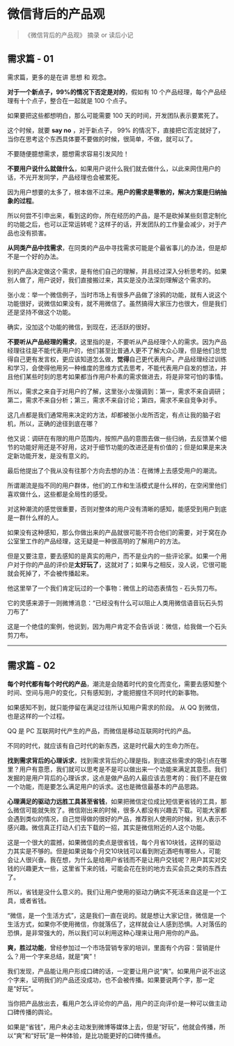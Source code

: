 # 微信背后的产品观
> 《微信背后的产品观》 摘录 or 读后小记

## 需求篇 - 01

需求篇，更多的是在讲 思想 和 观念。

**对于一个新点子，99%的情况下否定是对的**，假如有 10 个产品经理，每个产品经理有十个点子，整合在一起就是 100 个点子。

如果要把这些都想明白，那么可能需要 100 天的时间，开发团队表示要累死了。

这个时候，就要 **say no** ，对于新点子， 99% 的情况下，直接把它否定就好了，当你在思考这个东西具体要不要做的时候，很简单，不做，就可以了。

不要随便臆想需求，臆想需求容易引发风险！

**不要用户说什么就做什么**，如果用户说什么我们就去做什么，以此来网住用户的话，不光开发同学，产品经理也会被累死。

因为用户想要的太多了，根本做不过来。**用户的需求是零散的，解决方案是归纳抽象的过程**。

所以何尝不引申出来，看到这的你，所在经历的产品，是不是砍掉某些刻意定制化的功能之后，也可以正常运转呢？这样子的话，开发团队的工作量会减少，对于产品也没有损害。

**从同类产品中找需求**，在同类的产品中寻找需求可能是个最省事儿的办法，但是却不是一个好的办法。

别的产品决定做这个需求，是有他们自己的理解，并且经过深入分析思考的。如果别人做了，用户说好，我们直接搬过来，其实是没办法深刻理解这个需求的。

张小龙：举一个微信例子，当时市场上有很多产品做了涂鸦的功能，就有人说这个功能很好，说微信如果没有，就不用微信了。虽然搞得大家压力也很大，但是我们还是坚持不做这个功能。

确实，没加这个功能的微信，到现在，还活跃的很好。

**不要听从产品经理的需求**，这里指的是，不要听从产品经理个人的需求。因为产品经理往往是不能代表用户的，他们甚至比普通人更不了解大众心理，但是他们总觉得自己更有发言权，更应该知道怎么做，**觉得**自己更代表用户。产品经理经过训练和学习，会使得他用另一种维度的思维方式去思考，不能代表用户自发的想法，并且他们某些时刻的思考如果都当作用户朴素的需求做进去，将是非常可怕的事情。

所以，需求之来自于对用户的了解，这里张小龙强调到：第一，需求不来自调研；第二，需求不来自分析；第三，需求不来自讨论；第四，需求不来自竞争对手。

这几点都是我们通常用来决定的方法，却都被张小龙所否定，有点让我的脑子宕机，所以，正确的途径到底在哪？

他又说：调研在有限的用户范围内，按照产品的意图去做一些归纳，去反馈某个细节的功能好用还是不好用，这对于细节功能的改进还是有价值的；但是如果是来决定新功能开发，是没有意义的。

最后他提出了个我从没有往那个方向去想的办法：在微博上去感受用户的潮流。

所谓潮流是指不同的用户群体，他们的工作和生活模式是什么样的，在空闲里他们喜欢做什么，这些都是全局性的感受。

对这种潮流的感觉很重要，否则对整体的用户没有清晰的感知，能感受到用户到底是一群什么样的人。

如果没有这种感知，那么你做出来的产品就很可能不符合他们的需要，对于窝在办公室里工作的产品经理，这无疑是一种很高明的了解用户的方法。

但是又要注意，要去感知的是真实的用户，而不是业内的一些评论家。如果一个用户对于你的产品的评价是**太好玩了**，这就对了；如果与之相反，没人说，它很可能就会死掉了，不会被传播起来。

他这里举了一个我们肯定玩过的一个事物：微信上的动态表情包 - 石头剪刀布。

它的灵感来源于一则微博消息：“已经没有什么可以阻止人类用微信语音玩石头剪刀布了”

这是一个绝佳的案例，他说到，因为用户肯定不会告诉说：微信，给我做一个石头剪刀布。

---

## 需求篇 - 02

**每个时代都有每个时代的产品**，潮流是会随着时代的变化而变化，需要去感知整个时间、空间与用户的变化，只有感知到，才能把握住不同时代的新事物。

如果感知不到，就只能停留在满足过往所认知用户需求的阶段。 从 QQ 到微信，也是这样的一个过程。

QQ 是 PC 互联网时代产生的产品，而微信是移动互联网时代的产品。

不同的时代，就应该有自己时代的新东西，这是时代最大的生命力所在。

**找到需求背后的心理诉求**，找到需求背后的心理是指，到底这些需求的吸引点在哪里？用户有意愿，我们就可以思考是不是可以做出来一个功能来满足其意愿。我们发掘的是用户背后的心理诉求，这点是做产品的人最应该去思考的：我们不是在做一个功能，而是要怎么满足用户的诉求。这也是微信最基本的产品思路。

**心理满足的驱动力远胜工具甚至省钱**，如果把微信定位成比短信更省钱的工具，那么微信可能就失败了。微信刚出来的时候，很多人都没有兴趣去下载。可能大家都会遇到类似的情况，自己觉得做的很好的产品，推荐别人使用的时候，别人表示不感兴趣。微信真正打动人们去下载的一招，其实是微信附近的人这个功能。

这是一个很大的震撼，如果微信的卖点是很省钱，每个月省10块钱，这样的驱动力其实是不够的。但是如果说每个月交10块钱可以看到附近酒吧有哪些人，可能会让人很兴奋。我在想，为什么是给用户省钱而不是让用户交钱呢？用户其实对交钱的兴趣更大一些，这里省下来的钱，可能会花在别的地方去买会员之类的东西去了。

所以，省钱是没什么意义的。我们让用户使用的驱动力确实不死活来自这是一个工具，或者省钱。

“微信，是一个生活方式”，这是我们一直在说的。就是想让大家记住，微信是一个生活方式，如果你不使用微信，你就落伍了，这样就会让人感到恐惧。人对落伍的恐惧，是非常强大的，所以我们可以利用这种心理来让用户用你的产品。

**爽，胜过功能**，曾经参加过一个市场营销专家的培训，里面有个内容：营销是什么？用一个字来总结，就是“爽”！

我们发现，产品能让用户形成口碑的话，一定要让用户说“爽”。如果用户说不出这个字来，证明我们的产品还没成功，也不会被传播。如果要说两个字，那一定是“好玩”。

当你把产品放出去，看用户怎么评论你的产品，用户的正向评价是一种可以做主动口碑传播的舆论。

如果是“省钱”，用户未必主动发到微博等媒体上去，但是“好玩”，他就会传播，所以“爽”和“好玩”是一种体验，是比功能更好的口碑传播点。